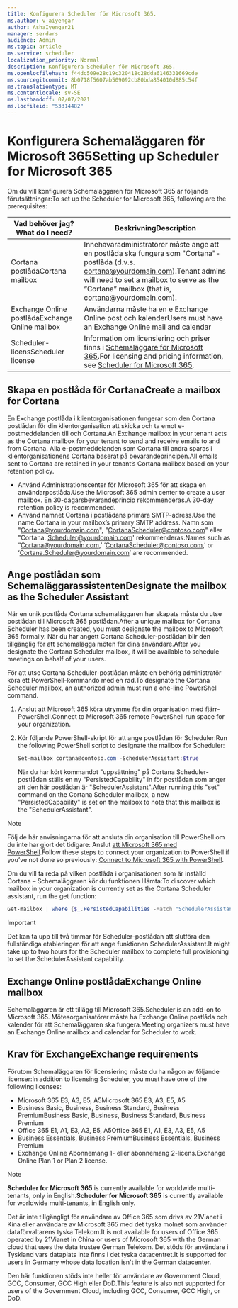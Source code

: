 ```yaml
---
title: Konfigurera Scheduler för Microsoft 365.
ms.author: v-aiyengar
author: AshaIyengar21
manager: serdars
audience: Admin
ms.topic: article
ms.service: scheduler
localization_priority: Normal
description: Konfigurera Scheduler för Microsoft 365.
ms.openlocfilehash: f44dc509e28c19c320418c28dda6146331669cde
ms.sourcegitcommit: 8b0718f5607ab509092cb80bda854010d885c54f
ms.translationtype: MT
ms.contentlocale: sv-SE
ms.lasthandoff: 07/07/2021
ms.locfileid: "53314482"
---
```

# <a name="setting-up-scheduler-for-microsoft-365"></a><span data-ttu-id="b7bea-103">Konfigurera Schemaläggaren för Microsoft 365</span><span class="sxs-lookup"><span data-stu-id="b7bea-103">Setting up Scheduler for Microsoft 365</span></span>


<span data-ttu-id="b7bea-104">Om du vill konfigurera Schemaläggaren för Microsoft 365 är följande förutsättningar:</span><span class="sxs-lookup"><span data-stu-id="b7bea-104">To set up the Scheduler for Microsoft 365, following are the prerequisites:</span></span>

| <span data-ttu-id="b7bea-105">Vad behöver jag?</span><span class="sxs-lookup"><span data-stu-id="b7bea-105">What do I need?</span></span> | <span data-ttu-id="b7bea-106">Beskrivning</span><span class="sxs-lookup"><span data-stu-id="b7bea-106">Description</span></span> |
|-------------------|-------------|
|<span data-ttu-id="b7bea-107">Cortana postlåda</span><span class="sxs-lookup"><span data-stu-id="b7bea-107">Cortana mailbox</span></span> |<span data-ttu-id="b7bea-108">Innehavaradministratörer måste ange att en postlåda ska fungera som "Cortana"-postlåda (d.v.s. cortana@yourdomain.com).</span><span class="sxs-lookup"><span data-stu-id="b7bea-108">Tenant admins will need to set a mailbox to serve as the “Cortana” mailbox (that is, cortana@yourdomain.com).</span></span>         |
|<span data-ttu-id="b7bea-109">Exchange Online postlåda</span><span class="sxs-lookup"><span data-stu-id="b7bea-109">Exchange Online mailbox</span></span> |<span data-ttu-id="b7bea-110">Användarna måste ha en e Exchange Online post och kalender</span><span class="sxs-lookup"><span data-stu-id="b7bea-110">Users must have an Exchange Online mail and calendar</span></span>         |
|<span data-ttu-id="b7bea-111">Scheduler-licens</span><span class="sxs-lookup"><span data-stu-id="b7bea-111">Scheduler license</span></span> |<span data-ttu-id="b7bea-112">Information om licensiering och priser finns i [Schemaläggare för Microsoft 365](https://www.microsoft.com/en-us/microsoft-365/meeting-scheduler-pricing).</span><span class="sxs-lookup"><span data-stu-id="b7bea-112">For licensing and pricing information, see [Scheduler for Microsoft 365](https://www.microsoft.com/en-us/microsoft-365/meeting-scheduler-pricing).</span></span>        |

## <a name="create-a-mailbox-for-cortana"></a><span data-ttu-id="b7bea-113">Skapa en postlåda för Cortana</span><span class="sxs-lookup"><span data-stu-id="b7bea-113">Create a mailbox for Cortana</span></span>

<span data-ttu-id="b7bea-114">En Exchange postlåda i klientorganisationen fungerar som den Cortana postlådan för din klientorganisation att skicka och ta emot e-postmeddelanden till och Cortana.</span><span class="sxs-lookup"><span data-stu-id="b7bea-114">An Exchange mailbox in your tenant acts as the Cortana mailbox for your tenant to send and receive emails to and from Cortana.</span></span> <span data-ttu-id="b7bea-115">Alla e-postmeddelanden som Cortana till andra sparas i klientorganisationens Cortana baserat på bevarandeprincipen.</span><span class="sxs-lookup"><span data-stu-id="b7bea-115">All emails sent to Cortana are retained in your tenant’s Cortana mailbox based on your retention policy.</span></span>

- <span data-ttu-id="b7bea-116">Använd Administrationscenter för Microsoft 365 för att skapa en användarpostlåda.</span><span class="sxs-lookup"><span data-stu-id="b7bea-116">Use the Microsoft 365 admin center to create a user mailbox.</span></span> <span data-ttu-id="b7bea-117">En 30-dagarsbevarandeprincip rekommenderas.</span><span class="sxs-lookup"><span data-stu-id="b7bea-117">A 30-day retention policy is recommended.</span></span> 
- <span data-ttu-id="b7bea-118">Använd namnet Cortana i postlådans primära SMTP-adress.</span><span class="sxs-lookup"><span data-stu-id="b7bea-118">Use the name Cortana in your mailbox’s primary SMTP address.</span></span> <span data-ttu-id="b7bea-119">Namn som "Cortana@yourdomain.com", "CortanaScheduler@contoso.com" eller "Cortana. Scheduler@yourdomain.com' rekommenderas.</span><span class="sxs-lookup"><span data-stu-id="b7bea-119">Names such as “Cortana@yourdomain.com,’ ‘CortanaScheduler@contoso.com,’ or ‘Cortana.Scheduler@yourdomain.com’ are recommended.</span></span>

## <a name="designate-the-mailbox-as-the-scheduler-assistant"></a><span data-ttu-id="b7bea-120">Ange postlådan som Schemaläggarassistenten</span><span class="sxs-lookup"><span data-stu-id="b7bea-120">Designate the mailbox as the Scheduler Assistant</span></span>

<span data-ttu-id="b7bea-121">När en unik postlåda Cortana schemaläggaren har skapats måste du utse postlådan till Microsoft 365 postlådan.</span><span class="sxs-lookup"><span data-stu-id="b7bea-121">After a unique mailbox for Cortana Scheduler has been created, you must designate the mailbox to Microsoft 365 formally.</span></span> <span data-ttu-id="b7bea-122">När du har angett Cortana Scheduler-postlådan blir den tillgänglig för att schemalägga möten för dina användare.</span><span class="sxs-lookup"><span data-stu-id="b7bea-122">After you designate the Cortana Scheduler mailbox, it will be available to schedule meetings on behalf of your users.</span></span>

<span data-ttu-id="b7bea-123">För att utse Cortana Scheduler-postlådan måste en behörig administratör köra ett PowerShell-kommando med en rad.</span><span class="sxs-lookup"><span data-stu-id="b7bea-123">To designate the Cortana Scheduler mailbox, an authorized admin must run a one-line PowerShell command.</span></span> 

1. <span data-ttu-id="b7bea-124">Anslut att Microsoft 365 köra utrymme för din organisation med fjärr-PowerShell.</span><span class="sxs-lookup"><span data-stu-id="b7bea-124">Connect to Microsoft 365 remote PowerShell run space for your organization.</span></span>

2. <span data-ttu-id="b7bea-125">Kör följande PowerShell-skript för att ange postlådan för Scheduler:</span><span class="sxs-lookup"><span data-stu-id="b7bea-125">Run the following PowerShell script to designate the mailbox for Scheduler:</span></span>

    ```powershell
    Set-mailbox cortana@contoso.com -SchedulerAssistant:$true
    ```
    
    <span data-ttu-id="b7bea-126">När du har kört kommandot "uppsättning" på Cortana Scheduler-postlådan ställs en ny "PersistedCapability" in för postlådan som anger att den här postlådan är "SchedulerAssistant".</span><span class="sxs-lookup"><span data-stu-id="b7bea-126">After running this "set" command on the Cortana Scheduler mailbox, a new "PersistedCapability" is set on the mailbox to note that this mailbox is the "SchedulerAssistant".</span></span>

> [!NOTE]
> <span data-ttu-id="b7bea-127">Följ de här anvisningarna för att ansluta din organisation till PowerShell om du inte har gjort det tidigare: Anslut [att Microsoft 365 med PowerShell](../enterprise/connect-to-microsoft-365-powershell.md).</span><span class="sxs-lookup"><span data-stu-id="b7bea-127">Follow these steps to connect your organization to PowerShell if you’ve not done so previously: [Connect to Microsoft 365 with PowerShell](../enterprise/connect-to-microsoft-365-powershell.md).</span></span>

<span data-ttu-id="b7bea-128">Om du vill ta reda på vilken postlåda i organisationen som är inställd Cortana – Schemaläggaren kör du funktionen Hämta:</span><span class="sxs-lookup"><span data-stu-id="b7bea-128">To discover which mailbox in your organization is currently set as the Cortana Scheduler assistant, run the get function:</span></span>

```powershell
Get-mailbox | where {$_.PersistedCapabilities -Match "SchedulerAssistant"}
```

> [!IMPORTANT]
> <span data-ttu-id="b7bea-129">Det kan ta upp till två timmar för Scheduler-postlådan att slutföra den fullständiga etableringen för att ange funktionen SchedulerAssistant.</span><span class="sxs-lookup"><span data-stu-id="b7bea-129">It might take up to two hours for the Scheduler mailbox to complete full provisioning to set the SchedulerAssistant capability.</span></span>

## <a name="exchange-online-mailbox"></a><span data-ttu-id="b7bea-130">Exchange Online postlåda</span><span class="sxs-lookup"><span data-stu-id="b7bea-130">Exchange Online mailbox</span></span>

<span data-ttu-id="b7bea-131">Schemaläggaren är ett tillägg till Microsoft 365.</span><span class="sxs-lookup"><span data-stu-id="b7bea-131">Scheduler is an add-on to Microsoft 365.</span></span> <span data-ttu-id="b7bea-132">Mötesorganisatörer måste ha Exchange Online postlåda och kalender för att Schemaläggaren ska fungera.</span><span class="sxs-lookup"><span data-stu-id="b7bea-132">Meeting organizers must have an Exchange Online mailbox and calendar for Scheduler to work.</span></span>

## <a name="exchange-requirements"></a><span data-ttu-id="b7bea-133">Krav för Exchange</span><span class="sxs-lookup"><span data-stu-id="b7bea-133">Exchange requirements</span></span>

<span data-ttu-id="b7bea-134">Förutom Schemaläggaren för licensiering måste du ha någon av följande licenser:</span><span class="sxs-lookup"><span data-stu-id="b7bea-134">In addition to licensing Scheduler, you must have one of the following licenses:</span></span>

- <span data-ttu-id="b7bea-135">Microsoft 365 E3, A3, E5, A5</span><span class="sxs-lookup"><span data-stu-id="b7bea-135">Microsoft 365 E3, A3, E5, A5</span></span>
- <span data-ttu-id="b7bea-136">Business Basic, Business, Business Standard, Business Premium</span><span class="sxs-lookup"><span data-stu-id="b7bea-136">Business Basic, Business, Business Standard, Business Premium</span></span>
- <span data-ttu-id="b7bea-137">Office 365 E1, A1, E3, A3, E5, A5</span><span class="sxs-lookup"><span data-stu-id="b7bea-137">Office 365 E1, A1, E3, A3, E5, A5</span></span>
- <span data-ttu-id="b7bea-138">Business Essentials, Business Premium</span><span class="sxs-lookup"><span data-stu-id="b7bea-138">Business Essentials, Business Premium</span></span>
- <span data-ttu-id="b7bea-139">Exchange Online Abonnemang 1- eller abonnemang 2-licens.</span><span class="sxs-lookup"><span data-stu-id="b7bea-139">Exchange Online Plan 1 or Plan 2 license.</span></span> 

> [!Note]
> <span data-ttu-id="b7bea-140">**Scheduler for Microsoft 365** is currently available for worldwide multi-tenants, only in English.</span><span class="sxs-lookup"><span data-stu-id="b7bea-140">**Scheduler for Microsoft 365** is currently available for worldwide multi-tenants, in English only.</span></span></br>
>
> <span data-ttu-id="b7bea-141">Det är inte tillgängligt för användare av Office 365 som drivs av 21Vianet i Kina eller användare av Microsoft 365 med det tyska molnet som använder dataförvaltarens tyska Telekom.</span><span class="sxs-lookup"><span data-stu-id="b7bea-141">It is not available for users of Office 365 operated by 21Vianet in China or users of Microsoft 365 with the German cloud that uses the data trustee German Telekom.</span></span> <span data-ttu-id="b7bea-142">Det stöds för användare i Tyskland vars dataplats inte finns i det tyska datacentret.</span><span class="sxs-lookup"><span data-stu-id="b7bea-142">It is supported for users in Germany whose data location isn't in the German datacenter.</span></span>
>
> <span data-ttu-id="b7bea-143">Den här funktionen stöds inte heller för användare av Government Cloud, GCC, Consumer, GCC High eller DoD.</span><span class="sxs-lookup"><span data-stu-id="b7bea-143">This feature is also not supported for users of the Government Cloud, including GCC, Consumer, GCC High, or DoD.</span></span>
